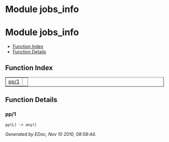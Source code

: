 Module jobs_info
================


<h1>Module jobs_info</h1>

* [Function Index](#index)
* [Function Details](#functions)






<h2><a name="index">Function Index</a></h2>



<table width="100%" border="1" cellspacing="0" cellpadding="2" summary="function index"><tr><td valign="top"><a href="#pp-1">pp/1</a></td><td></td></tr></table>


<a name="functions"></a>


<h2>Function Details</h2>


<a name="pp-1"></a>


<h3>pp/1</h3>





`pp(L) -> any()`



_Generated by EDoc, Nov 10 2010, 08:58:44._